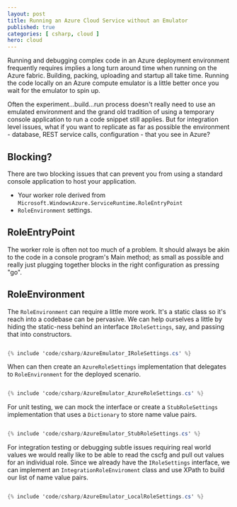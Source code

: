 ```yaml
---
layout: post
title: Running an Azure Cloud Service without an Emulator
published: true 
categories: [ csharp, cloud ]
hero: cloud
---
```


Running and debugging complex code in an Azure deployment environment frequently 
requires implies a long turn around time when running on the Azure fabric. Building,
packing, uploading and startup all take time. Running the code locally on 
an Azure compute emulator is a little better once you wait for the emulator to 
spin up. 

Often the experiment...build...run process doesn't really need to 
use an emulated environment and the grand old tradition of using a temporary 
console application to run a code snippet still applies. But for integration 
level issues, what if you want to replicate as far as possible the 
environment - database, REST service calls, configuration - that you see in 
Azure? 

## Blocking?
 
There are two blocking issues that can prevent you from using a standard console 
application to host your application.

* Your worker role derived from `Microsoft.WindowsAzure.ServiceRuntime.RoleEntryPoint`
* `RoleEnvironment` settings. 

## RoleEntryPoint 

The worker role is often not too much of a problem. It should always be akin to 
the code in a console program's Main method; as small as possible and really 
just plugging together blocks in the right configuration as pressing "go".

## RoleEnvironment 

The `RoleEnvironment` can require a little more work. It's a static class so 
it's reach into a codebase can be pervasive. We can help ourselves a little by 
hiding the static-ness behind an interface `IRoleSettings`, say, and passing that 
into constructors. 

```csharp

{% include 'code/csharp/AzureEmulator_IRoleSettings.cs' %}

```

When can then create an `AzureRoleSettings` implementation that delegates to 
`RoleEnvironment` for the deployed scenario. 

```csharp

{% include 'code/csharp/AzureEmulator_AzureRoleSettings.cs' %}

```

For unit testing, we can mock the interface or create a `StubRoleSettings` implementation
that uses a `Dictionary` to store name value pairs.

```csharp

{% include 'code/csharp/AzureEmulator_StubRoleSettings.cs' %}

```

For integration testing or debugging subtle issues requiring real world values 
we would really like to be able to read the cscfg and pull out values for 
an individual role. Since we already have the `IRoleSettings` interface, we can 
implement an `IntegrationRoleEnviroment` class and use XPath to build our list of 
name value pairs.

```csharp

{% include 'code/csharp/AzureEmulator_LocalRoleSettings.cs' %}

```
